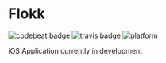 # Flokk
[![codebeat badge](https://codebeat.co/badges/da23df84-fdd9-4b86-aaaf-4d20b5a0db6e)](https://codebeat.co/projects/github-com-gannonprudhomme-flokk-master)
![travis badge](https://travis-ci.org/gannonprudhomme/Flokk.svg?branch=master)
![platform](https://img.shields.io/badge/platform-iOS-lightgrey.svg)

iOS Application currently in development
